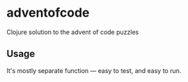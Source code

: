 # adventofcode

Clojure solution to the advent of code puzzles

## Usage

It's mostly separate function — easy to test, and easy to run.
